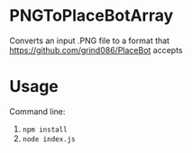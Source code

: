 # PNGToPlaceBotArray

Converts an input .PNG file to a format that https://github.com/grind086/PlaceBot accepts

# Usage
Command line:
1. ```npm install```
2. ```node index.js```
